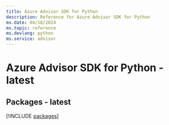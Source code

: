 ```yaml
---
title: Azure Advisor SDK for Python
description: Reference for Azure Advisor SDK for Python
ms.date: 04/18/2024
ms.topic: reference
ms.devlang: python
ms.service: advisor
---
```

# Azure Advisor SDK for Python - latest
## Packages - latest
[!INCLUDE [packages](advisor-index.md)]